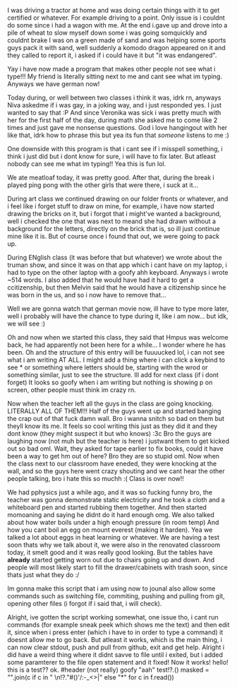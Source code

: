 I was driving a tractor at home and was doing certain things with it to get certified or whatever. For example driving to a point. Only issue is i couldnt do some since i had a wagon with me. At the end i.gave up and drove into a pile of wheat to slow myself down some i was going somquickly and couldnt brake 
I was on a green made of sand and was helping some sports guys pack it with sand, well suddenly a komodo dragon appeared on it and they called to report it, i asked if i could have it but "it was endangered".

Yay i have now made a program that makes other people not see what i type!!! My friend is literally sitting next to me and cant see what im typing. Anyways we have german now!

Today during, or well between two classes i think it was, idrk rn, anyways Niva askedme if i was gay, in a joking way, and i just responded yes. I just wanted to say that :P
And since Veronika was sick i was pretty much with her for the first half of the day, during math she asked me to come like 2 times and just gave me nonsense questions. God i love hangingout with her like that, idrk how to phrase this but yea its fun that *someone* listens to me :)

One downside with this program is that i cant see if i misspell something, i think i just did but i dont know for sure, i will have to fix later. But atleast nobody can see me what im typing!! Yea this is fun lol.

We ate meatloaf today, it was pretty good. After that, during the break i played ping pong with the other girls that were there, i suck at it...


During art class we continued drawing on our folder fronts or whatever, and i feel like i forget stuff to draw on mine, for example,  i have now started drawing the bricks on it, but i forgot that i might've wanted a background, well i checked the one that was next to meand she had drawn without a background for the letters, directly on the brick that is, so ill just continue mine like it is. But of course once i found that out, we were going to pack up.

During ENglish class (it was before that but whatever) we wrote about the truman show, and since it was on that app which i cant have on my laptop, i had to type on the other laptop with a goofy ahh keyboard. Anyways i wrote ~514 words. I also added that he would have had it hard to get a ccitizenship, but then Melvin said that he would have a citizenship since he was born in the us, and so i now have to remove that...

Well we are gonna watch that german movie now, ill have to type more later, well i probably will have the chance to type during it, like i am now... but idk, we  will see :)

Oh and now when we started this class, they said that Hmpus was welcome back, he had apparently not been here for a while... I wonder where he has been. Oh and the structure of this entry will be fuuuucked lol, i can not see what i am writing AT ALL. I might add a thing where i can click a keybind to see * or something where letters should be, starting with the wrod or something similar, just to see the structure. Ill add for next class (if i dont forget)
It looks so goofy when i am writing but nothing is showing p on screen, other people must think im crazy rn.

Now when the teacher left all the guys in the class are going knocking. LITERALLY ALL OF THEM!!! Half of the guys went up and started banging the crap out of that fuck damn wall. Bro i wanna snitch so bad on them but theyll know its me. It feels so cool writing this just as they did it and they dont know (they might suspect it but who knows) :3c
Bro the guys are laughing now (not muh but the teacher is here) i justwant them to get kicked out so bad oml. Wait, they asked for tape earlier to fix books, could it have been a way to get hm out of here? Bro they are so stupid oml. 
Now when the class next to our classroom have eneded, they were knocking at the wall, and so the guys here went crazy shouting and we cant hear the other people talking, bro i hate this so muchh :(
Class is over now!!


We had pphysics just a while ago, and it was so fucking funny bro, the teacher was gonna demonstrate static electricity and he took a cloth and a whiteboard pen and started rubbing them together. And then started momoaning and saying he didnt do it hard enough omg. We also talked about how water boils under a high enough pressure (in room temp) And how you cant boil an egg on mount everest (making it harden). Yea we talked a lot about eggs in heat learning or whatever.  We are having a test soon thats why we talk about it, we were also in the renovated classroom today, it smelt good and it was really good looking. But the tables have **already** started getting worn out due to chairs going up and down. And people will most likely start to fill the drawer/cabinets with trash soon, since thats just what they do :/

Im gonna make this script that i am using now to jounal also allow some commands such as switching file, commiting, pushing and pulling from git, opening other files (i forgot if i said that, i will check).

Alright, ive gotten the script working somewhat, one issue tho, i cant run commands (for example sneak peek which shows me the text) and then edit it, since when i press enter (which i have to in order to type a command) it doesnt allow me to go back. But atleast it works, which is the main thing, i can now clear stdout, push and pull from github, exit and get help.
Alright i did have a weird thing where it didnt savve to file until i exited, but i added some paramterer to the file open statement and it fixed! Now it works!
hello! this is a test?? ok. #header (not really)
goofy "aah" test!?.()
masked = "".join(c if c in " \n!?.\"#()'/:-_<>|" else "*" for c in f.read())
